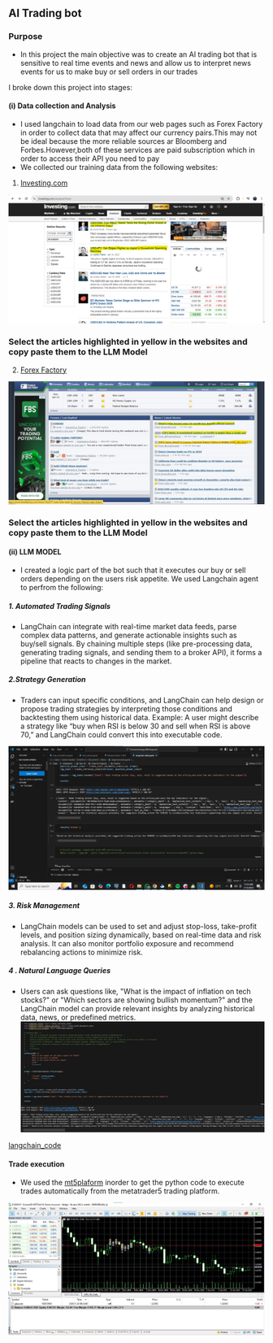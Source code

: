 ## AI Trading bot
### Purpose
- In this project the main objective was to create an AI trading bot that is sensitive to real time events and news and allow us to interpret news events for us to make buy or sell orders in our trades

I broke down this project into stages:
#### (i) Data collection and Analysis
- I used langchain to load data from our web pages such as Forex Factory in order to collect data that may affect our currency pairs.This may not be ideal because the more reliable sources ar Bloomberg and Forbes.However,both of these services are paid subscription which in order to access their API you need to pay
- We collected our training data from the following websites:
1. [Investing.com](https://www.investing.com/)
   
![Investing.com_Screenshot](https://github.com/JORDANGAMBA99/Data-Science-Projects/blob/3039c4cdf00f3ac25676b78c8eadb312718fce9d/Building%20a%20trading%20AI%20bot/Forex%20Screenshot.jpg)

### Select the articles highlighted in yellow in the websites and copy paste them to the LLM Model
   
2. [Forex Factory](https://www.forexfactory.com/)

![Forex Factory](https://github.com/JORDANGAMBA99/Data-Science-Projects/blob/a3d23bc30a2e75e4f5264b42f5a50422ef728bc5/Building%20a%20trading%20AI%20bot/Forex%20Factory%20Screenshot.jpg)

### Select the articles highlighted in yellow in the websites and copy paste them to the LLM Model

#### (ii) LLM MODEL
- I created a logic part of the bot such that it executes our buy or sell orders depending on the users risk appetite. We used Langchain agent to perfrom the following:

##### 1. Automated Trading Signals
- LangChain can integrate with real-time market data feeds, parse complex data patterns, and generate actionable insights such as buy/sell signals.
By chaining multiple steps (like pre-processing data, generating trading signals, and sending them to a broker API), it forms a pipeline that reacts to changes in the market.

##### 2.Strategy Generation
- Traders can input specific conditions, and LangChain can help design or propose trading strategies by interpreting those conditions and backtesting them using historical data.
Example: A user might describe a strategy like “buy when RSI is below 30 and sell when RSI is above 70,” and LangChain could convert this into executable code.

![Strategy_Execution](https://github.com/JORDANGAMBA99/Data-Science-Projects/blob/df271df50aaf8401b101ede08858a3b4920704e5/Building%20a%20trading%20AI%20bot/Strategy_Execution.jpg)

##### 3. Risk Management
- LangChain models can be used to set and adjust stop-loss, take-profit levels, and position sizing dynamically, based on real-time data and risk analysis.
It can also monitor portfolio exposure and recommend rebalancing actions to minimize risk.

##### 4 . Natural Language Queries
- Users can ask questions like, "What is the impact of inflation on tech stocks?" or "Which sectors are showing bullish momentum?" and the LangChain model can provide relevant insights by analyzing historical data, news, or predefined metrics.
![System_prompt](https://github.com/JORDANGAMBA99/Data-Science-Projects/blob/b1a4dc13c445eea8c9490cd40fea7ab43407ba45/Building%20a%20trading%20AI%20bot/System%20prompt.jpg)

[langchain_code](https://github.com/JORDANGAMBA99/Data-Science-Projects/blob/1d2422d4df0cdca282d4c39e7077b3f29a11307a/Building%20a%20trading%20AI%20bot/langchain%20beta%20-%20Copy%20for%20github.ipynb)


#### Trade execution
- We used the [mt5plaform](https://www.mql5.com/en/docs/python_metatrader5) inorder to get the python code to execute trades automatically from the metatrader5 trading platform.

![Trade Execution](https://github.com/JORDANGAMBA99/Data-Science-Projects/blob/afe9174b71da863798cf95f224c33c9ae751fbd7/Building%20a%20trading%20AI%20bot/Trade%20executed.jpg)
